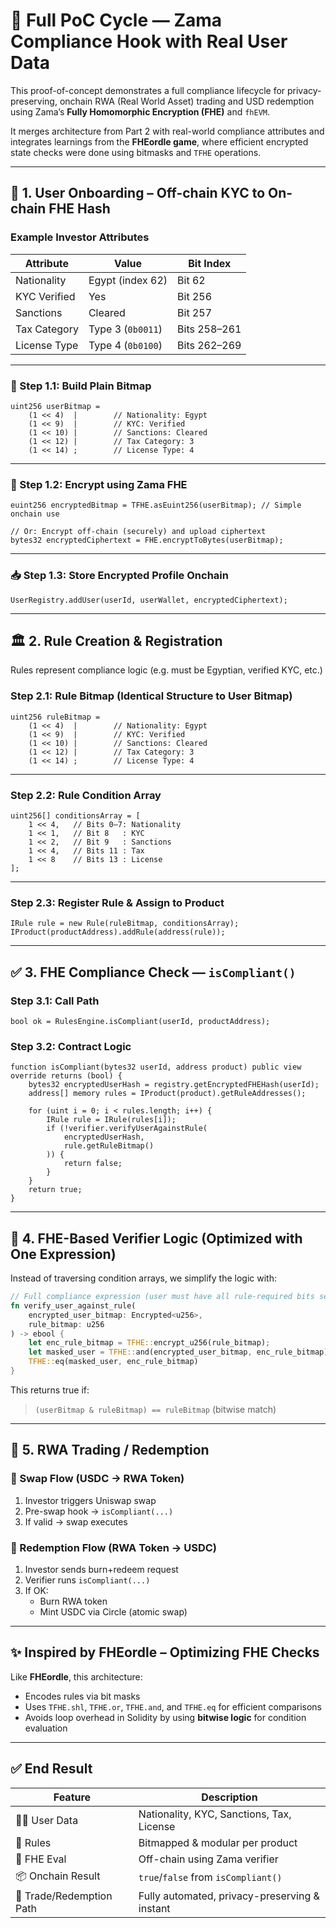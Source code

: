 
# 🔁 Full PoC Cycle — Zama Compliance Hook with Real User Data

This proof-of-concept demonstrates a full compliance lifecycle for privacy-preserving, onchain RWA (Real World Asset) trading and USD redemption using Zama’s **Fully Homomorphic Encryption (FHE)** and `fhEVM`.

It merges architecture from Part 2 with real-world compliance attributes and integrates learnings from the **FHEordle game**, where efficient encrypted state checks were done using bitmasks and `TFHE` operations.

---

## 👤 1. User Onboarding – Off-chain KYC to On-chain FHE Hash

### Example Investor Attributes

| Attribute         | Value                    | Bit Index         |
|------------------|--------------------------|-------------------|
| Nationality      | Egypt (index 62)         | Bit 62            |
| KYC Verified     | Yes                      | Bit 256           |
| Sanctions        | Cleared                  | Bit 257           |
| Tax Category     | Type 3 (`0b0011`)        | Bits 258–261      |
| License Type     | Type 4 (`0b0100`)        | Bits 262–269      |

---

### 🧱 Step 1.1: Build Plain Bitmap

```solidity
uint256 userBitmap = 
    (1 << 4)  |        // Nationality: Egypt
    (1 << 9)  |        // KYC: Verified
    (1 << 10) |        // Sanctions: Cleared
    (1 << 12) |        // Tax Category: 3
    (1 << 14) ;        // License Type: 4
```

---

### 🔐 Step 1.2: Encrypt using Zama FHE

```solidity
euint256 encryptedBitmap = TFHE.asEuint256(userBitmap); // Simple onchain use

// Or: Encrypt off-chain (securely) and upload ciphertext
bytes32 encryptedCiphertext = FHE.encryptToBytes(userBitmap);
```

---

### 📥 Step 1.3: Store Encrypted Profile Onchain

```solidity
UserRegistry.addUser(userId, userWallet, encryptedCiphertext);
```

---

## 🏛 2. Rule Creation & Registration

Rules represent compliance logic (e.g. must be Egyptian, verified KYC, etc.)

### Step 2.1: Rule Bitmap (Identical Structure to User Bitmap)

```solidity
uint256 ruleBitmap = 
    (1 << 4)  |        // Nationality: Egypt
    (1 << 9)  |        // KYC: Verified
    (1 << 10) |        // Sanctions: Cleared
    (1 << 12) |        // Tax Category: 3
    (1 << 14) ;        // License Type: 4
```

---

### Step 2.2: Rule Condition Array

```solidity
uint256[] conditionsArray = [
    1 << 4,   // Bits 0–7: Nationality
    1 << 1,   // Bit 8   : KYC
    1 << 2,   // Bit 9   : Sanctions
    1 << 4,   // Bits 11 : Tax
    1 << 8    // Bits 13 : License
];
```

---

### Step 2.3: Register Rule & Assign to Product

```solidity
IRule rule = new Rule(ruleBitmap, conditionsArray);
IProduct(productAddress).addRule(address(rule));
```

---

## ✅ 3. FHE Compliance Check — `isCompliant()`

### Step 3.1: Call Path

```solidity
bool ok = RulesEngine.isCompliant(userId, productAddress);
```

### Step 3.2: Contract Logic

```solidity
function isCompliant(bytes32 userId, address product) public view override returns (bool) {
    bytes32 encryptedUserHash = registry.getEncryptedFHEHash(userId);
    address[] memory rules = IProduct(product).getRuleAddresses();

    for (uint i = 0; i < rules.length; i++) {
        IRule rule = IRule(rules[i]);
        if (!verifier.verifyUserAgainstRule(
            encryptedUserHash,
            rule.getRuleBitmap()
        )) {
            return false;
        }
    }
    return true;
}
```

---

## 🧠 4. FHE-Based Verifier Logic (Optimized with One Expression)

Instead of traversing condition arrays, we simplify the logic with:

```rust
// Full compliance expression (user must have all rule-required bits set)
fn verify_user_against_rule(
    encrypted_user_bitmap: Encrypted<u256>,
    rule_bitmap: u256
) -> ebool {
    let enc_rule_bitmap = TFHE::encrypt_u256(rule_bitmap);
    let masked_user = TFHE::and(encrypted_user_bitmap, enc_rule_bitmap);
    TFHE::eq(masked_user, enc_rule_bitmap)
}
```

This returns true if:
> `(userBitmap & ruleBitmap) == ruleBitmap` (bitwise match)

---

## 🔁 5. RWA Trading / Redemption

### 🔄 Swap Flow (USDC → RWA Token)

1. Investor triggers Uniswap swap
2. Pre-swap hook → `isCompliant(...)`
3. If valid → swap executes

### 💸 Redemption Flow (RWA Token → USDC)

1. Investor sends burn+redeem request
2. Verifier runs `isCompliant(...)`
3. If OK:
   - Burn RWA token
   - Mint USDC via Circle (atomic swap)

---

## ✨ Inspired by FHEordle – Optimizing FHE Checks

Like **FHEordle**, this architecture:

- Encodes rules via bit masks
- Uses `TFHE.shl`, `TFHE.or`, `TFHE.and`, and `TFHE.eq` for efficient comparisons
- Avoids loop overhead in Solidity by using **bitwise logic** for condition evaluation

---

## ✅ End Result

| Feature                  | Description                                         |
|--------------------------|-----------------------------------------------------|
| 🧑‍💼 User Data           | Nationality, KYC, Sanctions, Tax, License           |
| 🧠 Rules                 | Bitmapped & modular per product                     |
| 🔐 FHE Eval              | Off-chain using Zama verifier                       |
| 📦 Onchain Result        | `true`/`false` from `isCompliant()`                 |
| 🔄 Trade/Redemption Path | Fully automated, privacy-preserving & instant       |
